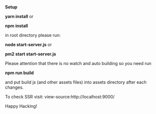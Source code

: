 **Setup**

**yarn install**
or

**npm install**

in root directory please run:

**node start-server.js** or

**pm2 start start-server.js**

Please attention that there is no watch and auto building so you need run 

**npm run build**

and put build js (and other assets files) into assets directory after each changes.


To check SSR visit: view-source:http://localhost:9000/

Happy Hacking!

